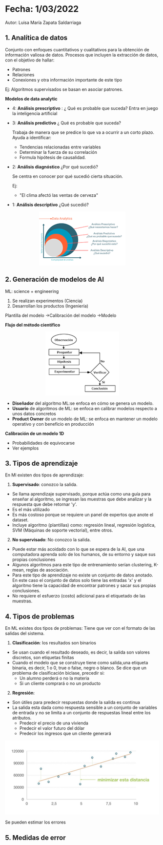 # Fecha: 1/03/2022 
Autor: Luisa María Zapata Saldarriaga 

## 1. Analítica de datos 

Conjunto con enfoques cuantitativos y cualitativos para la obtención de información valiosa de datos. Procesos que incluyen la extracción de datos, con el objetivo de hallar: 
* Patrones
* Relaciones
* Conexiones y otra información importante de este tipo

Ej: Algoritmos supervisados se basan en asociar patrones.

**Modelos de data analytic**
- 4: **Análisis prescriptivo** : ¿ Qué es probable que suceda?
    Entra en juego la inteligencia artificial
- 3: **Análisis predictivo** ¿ Qué es probable que suceda?

    Trabaja de manera que se predice lo que va a ocurrir a un corto plazo. 
    Ayuda a identificar:
    * Tendencias relacionadas entre variables
    * Determinar la fuerza de su correlación 
    * Formula hipótesis de causalidad.
    
- 2: **Análisis diagnóstico** ¿Por qué sucedió?

    Se centra en conocer por qué sucedió cierta situación. 

    Ej: 
    * "El clima afectó las ventas de cerveza"

- 1: **Análisis descriptivo** ¿Qué sucedió?
<center>
<img src= "images/3fe9e7164c2a6c46080d4efd8ebef03f301ebf871d2b5cbb94f8339f0c826b91.png"> 
</center>


## 2. Generación de modelos de AI
ML: science + engineering 
1. Se realizan experimentos (Ciencia)
2. Desarrollan los productos (Ingeniería)

Plantilla del modelo ->Calibración del modelo ->Modelo

**Flujo del método científico**
<center>
<img src="images/1ada8af036d9252a24bc8bf5359fd1fed7807b6e1c67c9aec10aa4ece63fa571.png">  
</center>

* **Diseñador** del algoritmo ML:se enfoca en cómo se genera un modelo. 
* **Usuario** de algoritmos de ML: se enfoca en calibrar modelos respecto a unos datos concretos
* **Product Owner** de un modelo de ML: se enfoca en mantener un modelo operativo y con beneficio en producción 

**Calibración de un modelo 1D**

* Probabilidades de equivocarse 
* Ver ejemplos

## 3. Tipos de aprendizaje
En Ml existen dos tipos de aprendizaje:
1. **Supervisado**: conozco la salida. 
* Se llama aprendizaje supervisado, porque actúa como una guía para enseñar al algoritmo, se ingresan las muestras que debe analizar y la respuesta que debe retornar 'y'.
* Es el más utilizado
* Es más costoso porque se requiere un panel de expertos que anote el dataset. 
* Incluye algoritmo (plantillas) como: regresión lineal, regresión logística, SVM (Máquinas de soporte vectorial), entre otros. 
2. **No supervisado**: No conozco la salida.
* Puede estar más acoidado con lo que se espera de la AI, que una computadora aprenda solo de los humanos, de su entorno y saque sus propias conclusiones
* Algunos algoritmos para este tipo de entrenamiento serían clustering, K-mean, reglas de asociación. 
* Para este tipo de aprendizaje no existe un conjunto de datos anotado. En este caso el conjunto de datos solo tiene las entradas 'x' y el algoritmo tiene la capacidad de encontrar patrones y sacar sus propias conclusiones.
* No requiere el esfuerzo (costo) adicional para el etiquetado de las muestras. 

## 4. Tipos de problemas
En ML existes dos tipos de problemas:
Tiene que ver con el formato de las salidas del sistema. 
1. **Clasificación**: los resultados son binarios
* Se usan cuando el resultado deseado, es decir, la salida son valores discretos, son etiquetas finitas
* Cuando el modelo que se construye tiene como salida,una etiqueta binaria, es decir, 1 o 0, true o false, negro o blanco. 
Se dice que un problema de clasificación biclase, precedir si:
    - Un alumno perderá o no la materia
    - Si un cliente comprará o no un producto 
2. **Regresión**:
* Son útiles para predecir respuestas donde la salida es continua
* La salida esta dada como respuesta sensible a un conjunto de variables de entrada y no se limita a un conjunto de respuestas lineal entre los atributos. 
    - Predecir el precio de una vivienda
    - Predecir el valor futuro del dólar
    - Predecir los ingresos que un cliente generará

<center>
<img src="images/2127b9943d90b827267d640758a73d27637381d16182e255531b196ddd7ef5cc.png">
</center>

Se pueden estimar los errores 


## 5. Medidas de error

